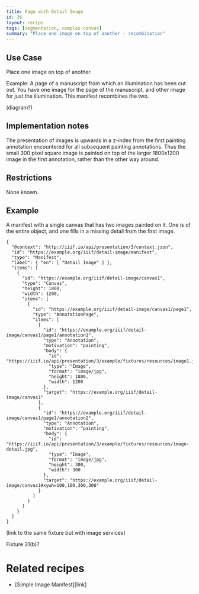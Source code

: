 ```yaml
---
title: Page with Detail Image
id: 36
layout: recipe
tags: [segmentation, complex-canvas]
summary: "Place one image on top of another - recombination"
---
```



## Use Case

Place one image on top of another.

Example: A page of a manuscript from which an illumination has been cut out. You have one image for the page of the manuscript, and other image for just the illumination. This manifest recombines the two.

(diagram?)

## Implementation notes

The presentation of images is upwards in a z-index from the first painting annotation encountered for all subsequent painting annotations. Thus the small 300 pixel square image is painted on top of the larger 1800x1200 image in the first annotation, rather than the other way around.

## Restrictions

None known.

## Example

A manifest with a single canvas that has two images painted on it. One is of the entire object, and one fills in a missing detail from the first image.

```jsonld
{
  "@context": "http://iiif.io/api/presentation/3/context.json",
  "id": "https://example.org/iiif/detail-image/manifest",
  "type": "Manifest",
  "label": { "en": [ "Detail Image" ] },
  "items": [
    {
      "id": "https://example.org/iiif/detail-image/canvas1",
      "type": "Canvas",
      "height": 1800,
      "width": 1200,
      "items": [
        {
          "id": "https://example.org/iiif/detail-image/canvas1/page1",
          "type": "AnnotationPage",
          "items": [
            {
              "id": "https://example.org/iiif/detail-image/canvas1/page1/annotation1",
              "type": "Annotation",
              "motivation": "painting",
              "body": {
                "id": "https://iiif.io/api/presentation/3/example/fixtures/resources/image1.jpg",
                "type": "Image",
                "format": "image/jpg",
                "height": 1800,
                "width": 1200
              },
              "target": "https://example.org/iiif/detail-image/canvas1"
            },
            {
              "id": "https://example.org/iiif/detail-image/canvas1/page1/annotation2",
              "type": "Annotation",
              "motivation": "painting",
              "body": {
                "id": "https://iiif.io/api/presentation/3/example/fixtures/resources/image-detail.jpg",
                "type": "Image",
                "format": "image/jpg",
                "height": 300,
                "width": 300
              },
              "target": "https://example.org/iiif/detail-image/canvas1#xywh=100,100,300,300"
            }            
          ]
        }
      ]
    }    
  ]
}
```

(link to the same fixture but with image services)

Fixture 31(b)?

# Related recipes

* [Simple Image Manifest][link]


